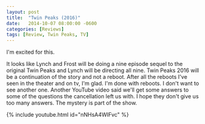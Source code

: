 ```yaml
---
layout: post
title:  "Twin Peaks (2016)"
date:   2014-10-07 08:00:00 -0600
categories: [Reviews]
tags: [Review, Twin Peaks, TV]
---
```


I'm excited for this.

It looks like Lynch and Frost will be doing a nine episode sequel to the original Twin Peaks and Lynch will be directing all nine. Twin Peaks 2016 will be a continuation of the story and not a reboot. After all the reboots I've seen in the theater and on tv, I'm glad. I'm done with reboots. I don't want to see another one. Another YouTube video said we'll get some answers to some of the questions the cancellation left us with. I hope they don't give us too many answers. The mystery is part of the show.

{% include youtube.html id="nNHsA4WIFvc" %}
